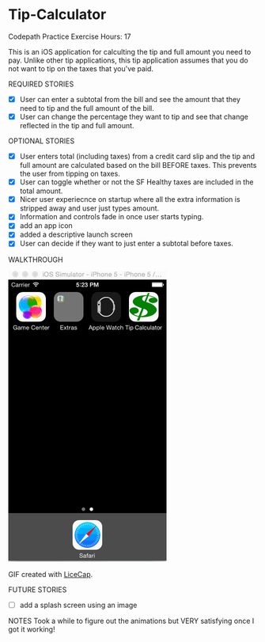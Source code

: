 # Tip-Calculator
Codepath Practice Exercise
Hours: 17

This is an iOS application for calculting the tip and full amount you need to pay. Unlike other tip applications, this tip application assumes that you do not want to tip on the taxes that you've paid.


REQUIRED STORIES
* [x] User can enter a subtotal from the bill and see the amount that they need to tip and the full amount of the bill.
* [x] User can change the percentage they want to tip and see that change reflected in the tip and full amount.

OPTIONAL STORIES
* [x] User enters total (including taxes) from a credit card slip and the tip and full amount are calculated based on the bill BEFORE taxes. This prevents the user from tipping on taxes.
* [x] User can toggle whether or not the SF Healthy taxes are included in the total amount.
* [x] Nicer user experiecnce on startup where all the extra information is stripped away and user just types amount.
* [x] Information and controls fade in once user starts typing.
* [x] add an app icon
* [x] added a descriptive launch screen
* [x] User can decide if they want to just enter a subtotal before taxes.

WALKTHROUGH

![Video Walkthrough](https://github.com/chrislawcodes/Tip-Calculator/blob/master/TipCalculatorWalkthrough.gif)

GIF created with [LiceCap](http://www.cockos.com/licecap/).

FUTURE STORIES

* [ ] add a splash screen using an image


NOTES
Took a while to figure out the animations but VERY satisfying once I got it working!
